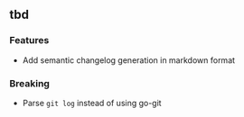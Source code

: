## tbd
### Features

- Add semantic changelog generation in markdown format

### Breaking

- Parse `git log` instead of using go-git

